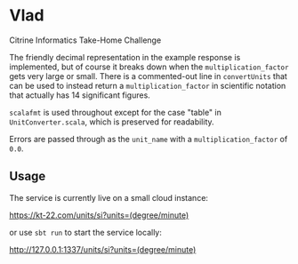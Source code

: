 # Vlad

Citrine Informatics Take-Home Challenge

The friendly decimal representation in the example response is implemented,
but of course it breaks down when the `multiplication_factor` gets very large
or small. There is a commented-out line in `convertUnits` that can be used to
instead return a `multiplication_factor` in scientific notation that actually
has 14 significant figures.

`scalafmt` is used throughout except for the case "table" in `UnitConverter.scala`, which is preserved for readability.

Errors are passed through as the `unit_name` with a `multiplication_factor` of `0.0`.

## Usage

The service is currently live on a small cloud instance:

https://kt-22.com/units/si?units=(degree/minute)

or use `sbt run` to start the service locally:

http://127.0.0.1:1337/units/si?units=(degree/minute)
